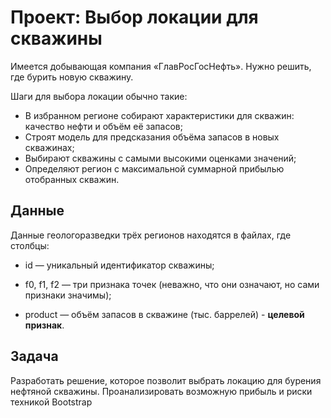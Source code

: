 # Проект: Выбор локации для скважины

   Имеется добывающая компания «ГлавРосГосНефть». Нужно решить, где бурить новую скважину. 

Шаги для выбора локации обычно такие:
- В избранном регионе собирают характеристики для скважин: качество нефти и объём её запасов;
- Строят модель для предсказания объёма запасов в новых скважинах;
- Выбирают скважины с самыми высокими оценками значений;
- Определяют регион с максимальной суммарной прибылью отобранных скважин.

## Данные


Данные геологоразведки трёх регионов находятся в файлах, где столбцы: 

- id — уникальный идентификатор скважины;

- f0, f1, f2 — три признака точек (неважно, что они означают, но сами признаки значимы);

- product — объём запасов в скважине (тыс. баррелей) - **целевой признак**.

## Задача

Разработать решение, которое позволит выбрать локацию для бурения нефтяной скважины. Проанализировать возможную прибыль и риски техникой Bootstrap


